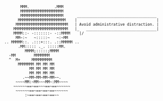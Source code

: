            MMM.           .MMM
           MMMMMMMMMMMMMMMMMMM
           MMMMMMMMMMMMMMMMMMM      ___________________________________
          MMMMMMMMMMMMMMMMMMMMM    |                                   |
         MMMMMMMMMMMMMMMMMMMMMMM   | Avoid administrative distraction. |
        MMMMMMMMMMMMMMMMMMMMMMMM   |_   _______________________________|
        MMMM::- -:::::::- -::MMMM    |/
         MM~:~   ~:::::~   ~:~MM
    .. MMMMM::. .:::+:::. .::MMMMM ..
          .MM::::: ._. :::::MM.
             MMMM;:::::;MMMM
      -MM        MMMMMMM
      ^  M+     MMMMMMMMM
          MMMMMMM MM MM MM
               MM MM MM MM
               MM MM MM MM
            .~~MM~MM~MM~MM~~.
         ~~~~MM:~MM~~~MM~:MM~~~~
        ~~~~~~==~==~~~==~==~~~~~~
         ~~~~~~==~==~==~==~~~~~~
             :~==~==~==~==~~
